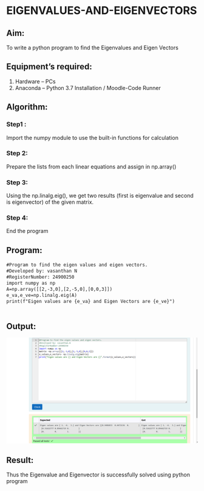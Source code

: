 # EIGENVALUES-AND-EIGENVECTORS
## Aim:
To write a python program to find the Eigenvalues and Eigen Vectors
## Equipment’s required:
1. 	Hardware – PCs
2. 	Anaconda – Python 3.7 Installation / Moodle-Code Runner
## Algorithm:
### Step1 : 
Import the numpy module to use the built-in functions for calculation

### Step 2:
Prepare the lists from each linear equations and assign in np.array()

### Step 3: 
Using the np.linalg.eig(),  we get two results (first is eigenvalue and second is eigenvector) of the given matrix.

### Step 4: 
End the program

## Program:
```
#Program to find the eigen values and eigen vectors.
#Developed by: vasanthan N
#RegisterNumber: 24900250
import numpy as np
A=np.array([[2,-3,0],[2,-5,0],[0,0,3]])
e_va,e_ve=np.linalg.eig(A)
print(f"Eigen values are {e_va} and Eigen Vectors are {e_ve}")


```
## Output:
![output](<Screenshot 2025-01-05 153928.png>)

## Result:
Thus the Eigenvalue and Eigenvector is successfully solved using python program
